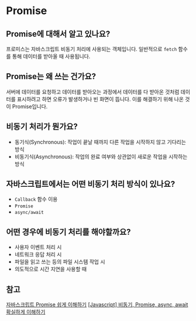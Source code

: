 # Promise

## Promise에 대해서 알고 있나요?

프로미스는 자바스크립트 비동기 처리에 사용되는 객체입니다. 일반적으로 `fetch` 함수를 통해 데이터를 받아올 때 사용됩니다.

## Promise는 왜 쓰는 건가요?

서버에 데이터를 요청하고 데이터를 받아오는 과정에서 데이터를 다 받아온 것처럼 데이터를 표시하려고 하면 오류가 발생하거나 빈 화면이 뜹니다.
이를 해결하기 위해 나온 것이 Promise입니다.

## 비동기 처리가 뭔가요?

- 동기식(Synchronous): 작업이 끝날 때까지 다른 작업을 시작하지 않고 기다리는 방식
- 비동기식(Asynchronous): 작업의 완료 여부와 상관없이 새로운 작업을 시작하는 방식

## 자바스크립트에서는 어떤 비동기 처리 방식이 있나요?

- `Callback` 함수 이용
- `Promise`
- `async/await`

## 어떤 경우에 비동기 처리를 해야할까요?

- 사용자 이벤트 처리 시
- 네트워크 응답 처리 시
- 파일을 읽고 쓰는 등의 파일 시스템 작업 시
- 의도적으로 시간 지연을 사용할 때

## 참고

[자바스크립트 Promise 쉽게 이해하기](https://joshua1988.github.io/web-development/javascript/promise-for-beginners/)
[[Javascript] 비동기, Promise, async, await 확실하게 이해하기](https://springfall.cc/article/2022-11/easy-promise-async-await)